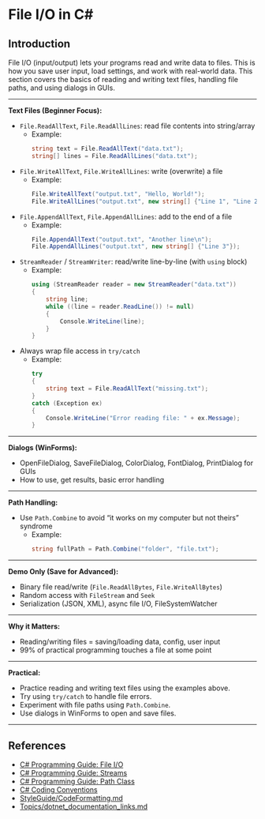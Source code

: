# File I/O in C#

## Introduction

File I/O (input/output) lets your programs read and write data to files. This is how you save user input, load settings, and work with real-world data. This section covers the basics of reading and writing text files, handling file paths, and using dialogs in GUIs.

---

**Text Files (Beginner Focus):**
- `File.ReadAllText`, `File.ReadAllLines`: read file contents into string/array
  - Example:
    ```csharp
    string text = File.ReadAllText("data.txt");
    string[] lines = File.ReadAllLines("data.txt");
    ```
- `File.WriteAllText`, `File.WriteAllLines`: write (overwrite) a file
  - Example:
    ```csharp
    File.WriteAllText("output.txt", "Hello, World!");
    File.WriteAllLines("output.txt", new string[] {"Line 1", "Line 2"});
    ```
- `File.AppendAllText`, `File.AppendAllLines`: add to the end of a file
  - Example:
    ```csharp
    File.AppendAllText("output.txt", "Another line\n");
    File.AppendAllLines("output.txt", new string[] {"Line 3"});
    ```
- `StreamReader` / `StreamWriter`: read/write line-by-line (with `using` block)
  - Example:
    ```csharp
    using (StreamReader reader = new StreamReader("data.txt"))
    {
        string line;
        while ((line = reader.ReadLine()) != null)
        {
            Console.WriteLine(line);
        }
    }
    ```
- Always wrap file access in `try/catch`
  - Example:
    ```csharp
    try
    {
        string text = File.ReadAllText("missing.txt");
    }
    catch (Exception ex)
    {
        Console.WriteLine("Error reading file: " + ex.Message);
    }
    ```

---

**Dialogs (WinForms):**
- OpenFileDialog, SaveFileDialog, ColorDialog, FontDialog, PrintDialog for GUIs
- How to use, get results, basic error handling

---

**Path Handling:**
- Use `Path.Combine` to avoid “it works on my computer but not theirs” syndrome
  - Example:
    ```csharp
    string fullPath = Path.Combine("folder", "file.txt");
    ```

---

**Demo Only (Save for Advanced):**
- Binary file read/write (`File.ReadAllBytes`, `File.WriteAllBytes`)
- Random access with `FileStream` and `Seek`
- Serialization (JSON, XML), async file I/O, FileSystemWatcher

---

**Why it Matters:**
- Reading/writing files = saving/loading data, config, user input
- 99% of practical programming touches a file at some point

---

**Practical:**
- Practice reading and writing text files using the examples above.
- Try using `try/catch` to handle file errors.
- Experiment with file paths using `Path.Combine`.
- Use dialogs in WinForms to open and save files.

---

## References
- [C# Programming Guide: File I/O](https://learn.microsoft.com/en-us/dotnet/csharp/programming-guide/file-system/how-to-read-and-write-to-a-text-file/)
- [C# Programming Guide: Streams](https://learn.microsoft.com/en-us/dotnet/csharp/programming-guide/file-system/how-to-read-and-write-to-a-file-by-using-streams/)
- [C# Programming Guide: Path Class](https://learn.microsoft.com/en-us/dotnet/api/system.io.path)
- [C# Coding Conventions](https://learn.microsoft.com/en-us/dotnet/csharp/programming-guide/inside-a-program/coding-conventions)
- [StyleGuide/CodeFormatting.md](../StyleGuide/CodeFormatting.md)
- [Topics/dotnet_documentation_links.md](dotnet_documentation_links.md)

